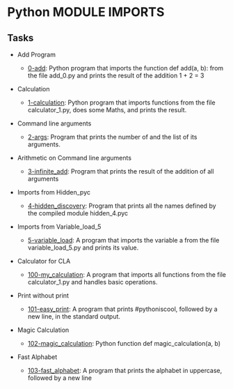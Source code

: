 # Python MODULE IMPORTS

## Tasks

* Add Program
    * [0-add](https://github.com/Anwar3006/alx-higher_level_programming/blob/main/0x02-python-import_modules/0-add.py): Python program that imports the function def add(a, b): from the file add_0.py and prints the result of the addition 1 + 2 = 3

* Calculation
    * [1-calculation](https://github.com/Anwar3006/alx-higher_level_programming/blob/main/0x02-python-import_modules/1-calculation.py): Python program that imports functions from the file calculator_1.py, does some Maths, and prints the result.

* Command line arguments
    * [2-args](https://github.com/Anwar3006/alx-higher_level_programming/blob/main/0x02-python-import_modules/2-args.py): Program that prints the number of and the list of its arguments.

* Arithmetic on Command line arguments
    * [3-infinite_add](https://github.com/Anwar3006/alx-higher_level_programming/blob/main/0x02-python-import_modules/3-infinite_add.py): Program that prints the result of the addition of all arguments

* Imports from Hidden_pyc
    * [4-hidden_discovery](https://github.com/Anwar3006/alx-higher_level_programming/blob/main/0x02-python-import_modules/4-hidden_discovery.py): Program that prints all the names defined by the compiled module hidden_4.pyc

* Imports from Variable_load_5
    * [5-variable_load](https://github.com/Anwar3006/alx-higher_level_programming/blob/main/0x02-python-import_modules/5-variable_load.py):
    A program that imports the variable a from the file variable_load_5.py and prints its value.

* Calculator for CLA
    * [100-my_calculation](https://github.com/Anwar3006/alx-higher_level_programming/blob/main/0x02-python-import_modules/100-my_calculator.py):
    A program that imports all functions from the file calculator_1.py and handles basic operations.

* Print without print
    * [101-easy_print](https://github.com/Anwar3006/alx-higher_level_programming/blob/main/0x02-python-import_modules/101-easy_print.py):
    A program that prints #pythoniscool, followed by a new line, in the standard output.

* Magic Calculation
    * [102-magic_calculation](https://github.com/Anwar3006/alx-higher_level_programming/blob/main/0x02-python-import_modules/102-magic_calculation.py):
    Python function def magic_calculation(a, b)

* Fast Alphabet
    * [103-fast_alphabet](https://github.com/Anwar3006/alx-higher_level_programming/blob/main/0x02-python-import_modules/103-fast_alphabet.py):
    A program that prints the alphabet in uppercase, followed by a new line